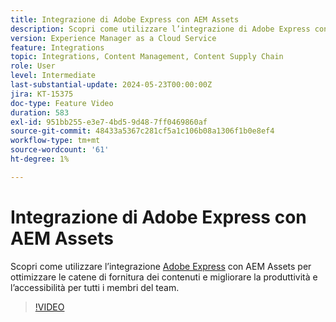 ```yaml
---
title: Integrazione di Adobe Express con AEM Assets
description: Scopri come utilizzare l’integrazione di Adobe Express con AEM Assets per ottimizzare le catene di fornitura dei contenuti, migliorando la produttività e l’accessibilità per tutti i membri del gruppo.
version: Experience Manager as a Cloud Service
feature: Integrations
topic: Integrations, Content Management, Content Supply Chain
role: User
level: Intermediate
last-substantial-update: 2024-05-23T00:00:00Z
jira: KT-15375
doc-type: Feature Video
duration: 583
exl-id: 951bb255-e3e7-4bd5-9d48-7ff0469860af
source-git-commit: 48433a5367c281cf5a1c106b08a1306f1b0e8ef4
workflow-type: tm+mt
source-wordcount: '61'
ht-degree: 1%

---
```


# Integrazione di Adobe Express con AEM Assets

Scopri come utilizzare l’integrazione [Adobe Express](https://www.adobe.com/it/express/) con AEM Assets per ottimizzare le catene di fornitura dei contenuti e migliorare la produttività e l’accessibilità per tutti i membri del team.

>[!VIDEO](https://video.tv.adobe.com/v/3453140/?learn=on&captions=ita)
